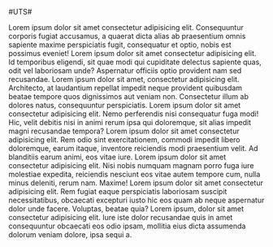 #UTS#

Lorem ipsum dolor sit amet consectetur adipisicing elit. Consequuntur corporis fugiat accusamus, a quaerat dicta alias ab praesentium omnis sapiente maxime perspiciatis fugit, consequatur et optio, nobis est possimus eveniet!
Lorem ipsum dolor sit amet consectetur adipisicing elit. Id temporibus eligendi, sit quae modi qui cupiditate delectus sapiente quas, odit vel laboriosam unde? Aspernatur officiis optio provident nam sed recusandae.
Lorem ipsum dolor sit amet, consectetur adipisicing elit. Architecto, at laudantium repellat impedit neque provident quibusdam beatae tempore quos dignissimos aut veniam non. Consectetur illum ab dolores natus, consequuntur perspiciatis.
Lorem ipsum dolor sit amet consectetur adipisicing elit. Nemo perferendis nisi consequatur fuga modi! Hic, velit debitis nisi in animi rerum ipsa qui doloremque, sit alias impedit magni recusandae tempora?
Lorem ipsum dolor sit amet consectetur adipisicing elit. Rem odio sint exercitationem, commodi impedit libero doloremque, earum itaque, inventore reiciendis modi praesentium velit. Ad blanditiis earum animi, eos vitae iure.
Lorem ipsum dolor sit amet consectetur adipisicing elit. Nisi nobis numquam magnam porro fuga iure molestiae expedita, reiciendis nesciunt eos vitae autem tempore cum, nulla minus deleniti, rerum nam. Maxime!
Lorem ipsum dolor sit amet consectetur adipisicing elit. Rem fugiat eaque perspiciatis laboriosam suscipit necessitatibus, obcaecati excepturi iusto hic eos quam ab neque aspernatur dolor unde facere. Voluptas, beatae quia?
Lorem ipsum, dolor sit amet consectetur adipisicing elit. Iure iste dolor recusandae quis in amet consequuntur obcaecati eos odio ipsam, mollitia eius dicta assumenda dolorum veniam dolore, ipsa sequi a.
